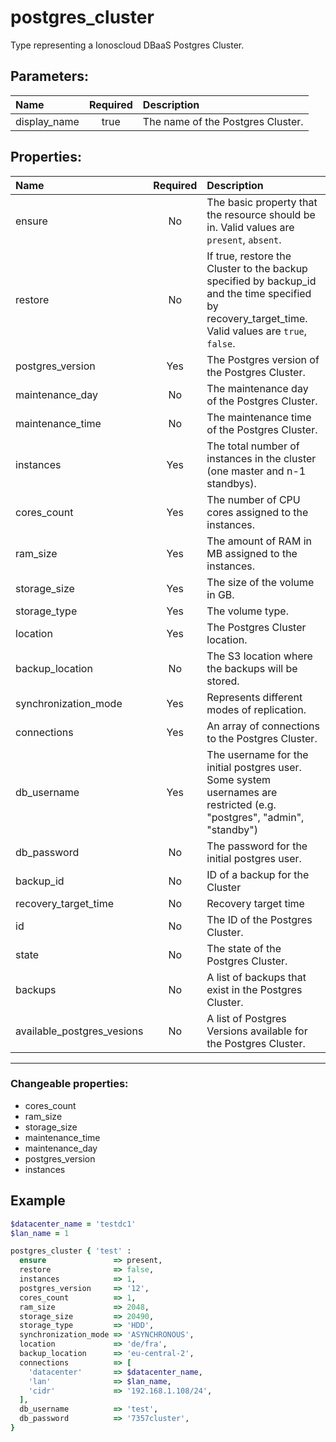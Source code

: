 # postgres_cluster

Type representing a Ionoscloud DBaaS Postgres Cluster.

## Parameters:

| Name | Required | Description |
| :--- | :-: | :--- |
| display_name | true | The name of the Postgres Cluster.   |

## Properties:

| Name | Required | Description |
| :--- | :-: | :--- |
| ensure | No | The basic property that the resource should be in.  Valid values are `present`, `absent`.  |
| restore | No | If true, restore the Cluster to the backup specified by backup_id and the time specified by recovery_target_time.  Valid values are `true`, `false`.  |
| postgres_version | Yes | The Postgres version of the Postgres Cluster.   |
| maintenance_day | No | The maintenance day of the Postgres Cluster.   |
| maintenance_time | No | The maintenance time of the Postgres Cluster.   |
| instances | Yes | The total number of instances in the cluster (one master and n-1 standbys).   |
| cores_count | Yes | The number of CPU cores assigned to the instances.   |
| ram_size | Yes | The amount of RAM in MB assigned to the instances.   |
| storage_size | Yes | The size of the volume in GB.   |
| storage_type | Yes | The volume type.   |
| location | Yes | The Postgres Cluster location.   |
| backup_location | No | The S3 location where the backups will be stored.   |
| synchronization_mode | Yes | Represents different modes of replication.   |
| connections | Yes | An array of connections to the Postgres Cluster.   |
| db_username | Yes | The username for the initial postgres user. Some system usernames are restricted (e.g. "postgres", "admin", "standby")   |
| db_password | No | The password for the initial postgres user.   |
| backup_id | No | ID of a backup for the Cluster   |
| recovery_target_time | No | Recovery target time   |
| id | No | The ID of the Postgres Cluster.   |
| state | No | The state of the Postgres Cluster.   |
| backups | No | A list of backups that exist in the Postgres Cluster.   |
| available_postgres_vesions | No | A list of Postgres Versions available for the Postgres Cluster.   |
***


### Changeable properties:

* cores_count
* ram_size
* storage_size
* maintenance_time
* maintenance_day
* postgres_version
* instances


## Example

```ruby
$datacenter_name = 'testdc1'
$lan_name = 1

postgres_cluster { 'test' :
  ensure               => present,
  restore              => false,
  instances            => 1,
  postgres_version     => '12',
  cores_count          => 1,
  ram_size             => 2048,
  storage_size         => 20490,
  storage_type         => 'HDD',
  synchronization_mode => 'ASYNCHRONOUS',
  location             => 'de/fra',
  backup_location      => 'eu-central-2',
  connections          => [
    'datacenter'       => $datacenter_name,
    'lan'              => $lan_name,
    'cidr'             => '192.168.1.108/24',
  ],
  db_username          => 'test',
  db_password          => '7357cluster',
}

```
